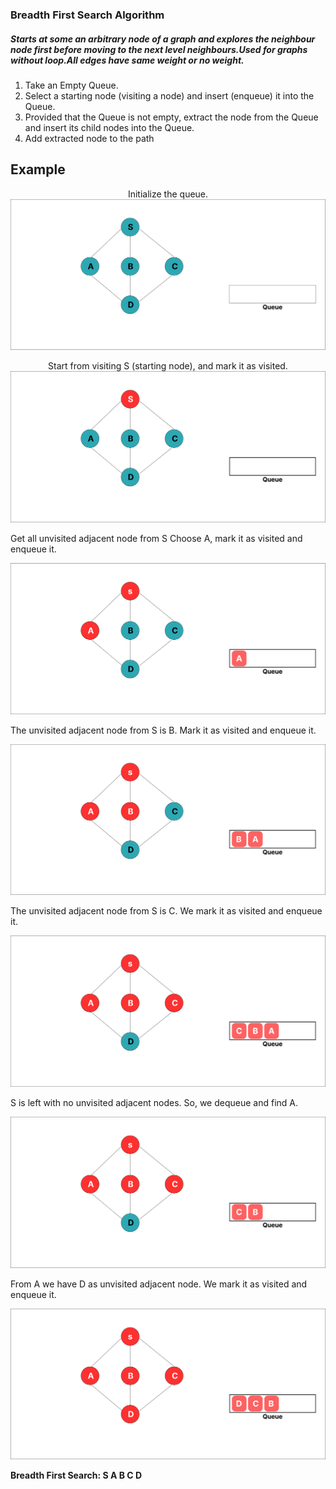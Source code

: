 ### Breadth First Search Algorithm

##### Starts at some an arbitrary node of a graph and explores the neighbour node first before moving to the next level neighbours.Used for graphs without loop.All edges have same weight or no weight.

<ol>
<li> Take an Empty Queue.</li>
<li> Select a starting node (visiting a node) and insert (enqueue) it into the Queue.</li>
<li>Provided that the Queue is not empty, extract the node from the Queue and insert its child nodes  into the Queue.</li>
<li>Add extracted node to the path </li>
</ol>  

## Example 

<p align="center">
 Initialize the queue.
<img src="images/BFS1.png"  />
</p>

<p align="center">
Start from visiting S (starting node), and mark it as visited.
<img src="images/BFS2.png"  />
</p>

Get all  unvisited adjacent node from S Choose A, mark it as visited and enqueue it.
<p align="center">
<img src="images/BFS3.png"  />
</p>

The unvisited adjacent node from S is B. Mark it as visited and enqueue it.
<p align="center">
<img src="images/BFS4.png"  />
</p>

The unvisited adjacent node from S is C. We mark it as visited and enqueue it.
<p align="center">
<img src="images/BFS5.png"  />
</p>

S is left with no unvisited adjacent nodes. So, we dequeue and find A.

<p align="center">
<img src="images/BFS6.png"  />
</p>
From A we have D as unvisited adjacent node. We mark it as visited and enqueue it.
<p align="center">
<img src="images/BFS7.png"  />
</p>
<p><b>Breadth First Search: S A B C D</b></p>